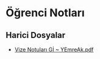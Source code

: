 # Öğrenci Notları


<!--HariciDosyalar-->

## Harici Dosyalar

- [Vize Notuları Gİ ~ YEmreAk.pdf](./Vize%20Notular%C4%B1%20G%C4%B0%20~%20YEmreAk.pdf)


<!--HariciDosyalar-->

